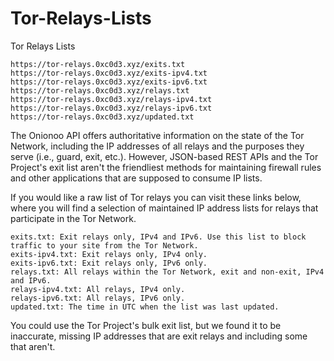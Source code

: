 # Tor-Relays-Lists
Tor Relays Lists

```
https://tor-relays.0xc0d3.xyz/exits.txt
https://tor-relays.0xc0d3.xyz/exits-ipv4.txt
https://tor-relays.0xc0d3.xyz/exits-ipv6.txt
https://tor-relays.0xc0d3.xyz/relays.txt
https://tor-relays.0xc0d3.xyz/relays-ipv4.txt
https://tor-relays.0xc0d3.xyz/relays-ipv6.txt
https://tor-relays.0xc0d3.xyz/updated.txt
```

The Onionoo API offers authoritative information on the state of the Tor Network, including the IP addresses of all relays and the purposes they serve (i.e., guard, exit, etc.). However, JSON-based REST APIs and the Tor Project's exit list aren't the friendliest methods for maintaining firewall rules and other applications that are supposed to consume IP lists.

If you would like a raw list of Tor relays you can visit these links below, where you will find a selection of maintained IP address lists for relays that participate in the Tor Network.

```
exits.txt: Exit relays only, IPv4 and IPv6. Use this list to block traffic to your site from the Tor Network.
exits-ipv4.txt: Exit relays only, IPv4 only.
exits-ipv6.txt: Exit relays only, IPv6 only.
relays.txt: All relays within the Tor Network, exit and non-exit, IPv4 and IPv6.
relays-ipv4.txt: All relays, IPv4 only.
relays-ipv6.txt: All relays, IPv6 only.
updated.txt: The time in UTC when the list was last updated.
```

You could use the Tor Project's bulk exit list, but we found it to be inaccurate, missing IP addresses that are exit relays and including some that aren't.
